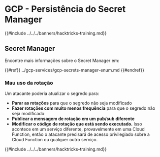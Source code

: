 # GCP - Persistência do Secret Manager

{{#include ../../../banners/hacktricks-training.md}}

## Secret Manager

Encontre mais informações sobre o Secret Manager em:

{{#ref}}
../gcp-services/gcp-secrets-manager-enum.md
{{#endref}}

### Mau uso da rotação

Um atacante poderia atualizar o segredo para:

- **Parar as rotações** para que o segredo não seja modificado
- **Fazer rotações com muito menos frequência** para que o segredo não seja modificado
- **Publicar a mensagem de rotação em um pub/sub diferente**
- **Modificar o código de rotação que está sendo executado.** Isso acontece em um serviço diferente, provavelmente em uma Cloud Function, então o atacante precisará de acesso privilegiado sobre a Cloud Function ou qualquer outro serviço.

{{#include ../../../banners/hacktricks-training.md}}

